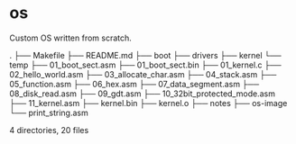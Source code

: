 # os
Custom OS written from scratch.

.
├── Makefile
├── README.md
├── boot
├── drivers
├── kernel
└── temp
    ├── 01_boot_sect.asm
    ├── 01_boot_sect.bin
    ├── 01_kernel.c
    ├── 02_hello_world.asm
    ├── 03_allocate_char.asm
    ├── 04_stack.asm
    ├── 05_function.asm
    ├── 06_hex.asm
    ├── 07_data_segment.asm
    ├── 08_disk_read.asm
    ├── 09_gdt.asm
    ├── 10_32bit_protected_mode.asm
    ├── 11_kernel.asm
    ├── kernel.bin
    ├── kernel.o
    ├── notes
    ├── os-image
    └── print_string.asm

4 directories, 20 files


